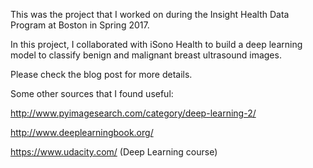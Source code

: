 This was the project that I worked on during the Insight Health Data Program at Boston in Spring 2017. 

In this project, I collaborated with iSono Health to build a deep learning model to classify benign and malignant breast ultrasound images.

Please check the blog post for more details.

Some other sources that I found useful:

http://www.pyimagesearch.com/category/deep-learning-2/

http://www.deeplearningbook.org/

https://www.udacity.com/ (Deep Learning course)
